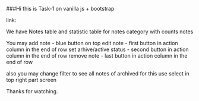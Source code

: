 ###Hi this is Task-1 on vanilla js + bootstrap

link:

We have Notes table and statistic table for notes category with counts notes

You may
add note - blue button on top
edit note - first button in action column in the end of row
set arhive/active status - second button in action column in the end of row
remove note - last button in action column in the end of row

also you may change filter to see all notes of archived for this use select in top right part screen

Thanks for watching.
